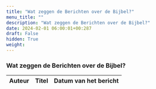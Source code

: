 ```yaml
---
title: "Wat zeggen de Berichten over de Bijbel?"
menu_title: ""
description: "Wat zeggen de Berichten over de Bijbel?"
date: 2024-02-01 06:00:01+00:287
draft: False
hidden: True
weight:
---
```

### Wat zeggen de Berichten over de Bijbel?

**Auteur** | **Titel** | **Datum van het bericht**
---|---|---
